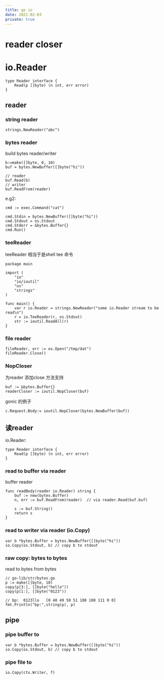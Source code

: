 ```yaml
---
title: go io
date: 2021-02-03
private: true
---
```

# reader closer

# io.Reader
    type Reader interface {
        Read(p []byte) (n int, err error)
    }

## reader 
### string reader

    strings.NewReader("abc")

### bytes reader
build bytes reader/writer

    b:=make([]byte, 0, 10)
    buf = bytes.NewBuffer([]byte("hi"))

    // reader
    buf.Read(b)
    // writer
    buf.ReadFrom(reader)

e.g2:

    cmd := exec.Command("cat")

    cmd.Stdin = bytes.NewBuffer([]byte("hi"))
    cmd.Stdout = os.Stdout
	cmd.Stderr = &bytes.Buffer{}
    cmd.Run()

### teeReader
teeReader 相当于是shell tee 命令

    package main

    import (
        "io"
        "io/ioutil"
        "os"
        "strings"
    )

    func main() {
        var r io.Reader = strings.NewReader("some io.Reader stream to be read\n")
        r = io.TeeReader(r, os.Stdout)
        str := ioutil.ReadAll(r)
    }

### file reader

    fileReader, err := os.Open("/tmp/dat")
    fileReader.Close()

### NopCloser
为reader 添加close 方法支持

	buf := &bytes.Buffer{}
	readerCloser := ioutil.NopCloser(buf)


gonic 的例子

    c.Request.Body:= ioutil.NopCloser(bytes.NewBuffer(buf))

## 读reader
io.Reader:

    type Reader interface {
        Read(p []byte) (n int, err error)
    }

### read to buffer via reader
buffer reader

    func readBody(reader io.Reader) string {
        buf := new(bytes.Buffer)
        n, err := buf.ReadFrom(reader)  // via reader.Read(buf.buf)

        s := buf.String()
        return s
    }

### read to writer via reader (io.Copy)
    var b *bytes.Buffer = bytes.NewBuffer([]byte("hi"))
    io.Copy(os.Stdout, b) // copy b to stdout

### raw copy: bytes to bytes
read to bytes from bytes

    // go-lib/str/bytes.go
    p := make([]byte, 10)
    copy(p[3:], []byte("hello"))
    copy(p[1:], []byte("0123"))

    // bp:  0123llo   [0 48 49 50 51 108 108 111 0 0]
    fmt.Println("bp:",string(p), p)

## pipe

### pipe buffer to
    var b *bytes.Buffer = bytes.NewBuffer([]byte("hi"))
    io.Copy(os.Stdout, b) // copy b to stdout

### pipe file to

    io.Copy(ctx.Writer, f)